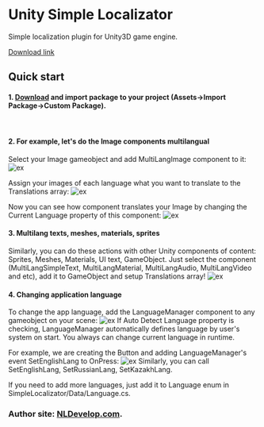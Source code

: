# Unity Simple Localizator
Simple localization plugin for Unity3D game engine.

[Download link](https://github.com/alexdebur/Unity-Simple-Localizator/releases)

## Quick start
#### 1. [Download](https://github.com/alexdebur/Unity-Simple-Localizator/releases) and import package to your project (Assets->Import Package->Custom Package).
&nbsp; &nbsp;&nbsp; &nbsp;

#### 2. For example, let's do the Image components multilangual
Select your Image gameobject and add MultiLangImage component to it:
![ex](https://i.paste.pics/3EFOG.png)

Assign your images of each language what you want to translate to the Translations array:
![ex](https://i.paste.pics/3EFR7.png)

Now you can see how component translates your Image by changing the Current Language property of this component:
![ex](https://i.paste.pics/3EFQ6.png)
&nbsp; &nbsp;&nbsp; &nbsp;



#### 3. Multilang texts, meshes, materials, sprites
Similarly, you can do these actions with other Unity components of content: Sprites, Meshes, Materials, UI text, GameObject. Just select the component (MultiLangSimpleText, MultiLangMaterial, MultiLangAudio, MultiLangVideo and etc), add it to GameObject and setup Translations array!
![ex](https://i.paste.pics/3EFSU.png)
&nbsp; &nbsp;&nbsp; &nbsp;



#### 4. Changing application language
To change the app language, add the LanguageManager component to any gameobject on your scene:
![ex](https://i.paste.pics/3EFY6.png)
If Auto Detect Language property is checking, LanguageManager automatically defines language by user's system on start. You always can change current language in runtime.

For example, we are creating the Button and adding LanguageManager's event SetEnglishLang to OnPress:
![ex](https://i.paste.pics/3EG17.png)
Similarly, you can call SetEnglishLang, SetRussianLang, SetKazakhLang.
&nbsp; &nbsp;&emsp;


If you need to add more languages, just add it to Language enum in SimpleLocalizator/Data/Language.cs.


### Author site: [NLDevelop.com](https://nldevelop.com).
